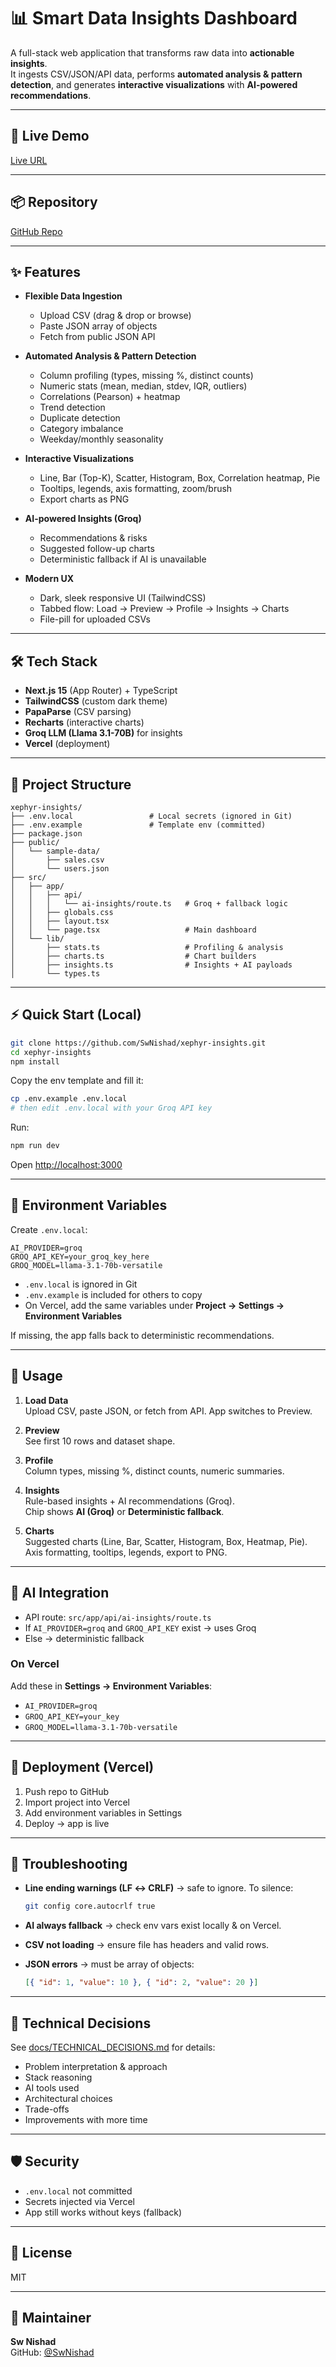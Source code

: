 # 📊 Smart Data Insights Dashboard

A full-stack web application that transforms raw data into **actionable insights**.  
It ingests CSV/JSON/API data, performs **automated analysis & pattern detection**, and generates **interactive visualizations** with **AI-powered recommendations**.

---

## 🚀 Live Demo
[Live URL](https://your-vercel-app.vercel.app)

---

## 📦 Repository
[GitHub Repo](https://github.com/SwNishad/xephyr-insights)

---

## ✨ Features

- **Flexible Data Ingestion**
  - Upload CSV (drag & drop or browse)
  - Paste JSON array of objects
  - Fetch from public JSON API

- **Automated Analysis & Pattern Detection**
  - Column profiling (types, missing %, distinct counts)
  - Numeric stats (mean, median, stdev, IQR, outliers)
  - Correlations (Pearson) + heatmap
  - Trend detection
  - Duplicate detection
  - Category imbalance
  - Weekday/monthly seasonality

- **Interactive Visualizations**
  - Line, Bar (Top-K), Scatter, Histogram, Box, Correlation heatmap, Pie
  - Tooltips, legends, axis formatting, zoom/brush
  - Export charts as PNG

- **AI-powered Insights (Groq)**
  - Recommendations & risks
  - Suggested follow-up charts
  - Deterministic fallback if AI is unavailable

- **Modern UX**
  - Dark, sleek responsive UI (TailwindCSS)
  - Tabbed flow: Load → Preview → Profile → Insights → Charts
  - File-pill for uploaded CSVs

---

## 🛠️ Tech Stack

- **Next.js 15** (App Router) + TypeScript  
- **TailwindCSS** (custom dark theme)  
- **PapaParse** (CSV parsing)  
- **Recharts** (interactive charts)  
- **Groq LLM (Llama 3.1-70B)** for insights  
- **Vercel** (deployment)

---

## 📂 Project Structure

```
xephyr-insights/
├── .env.local                 # Local secrets (ignored in Git)
├── .env.example               # Template env (committed)
├── package.json
├── public/
│   └── sample-data/
│       ├── sales.csv
│       └── users.json
├── src/
│   ├── app/
│   │   ├── api/
│   │   │   └── ai-insights/route.ts   # Groq + fallback logic
│   │   ├── globals.css
│   │   ├── layout.tsx
│   │   └── page.tsx                   # Main dashboard
│   └── lib/
│       ├── stats.ts                   # Profiling & analysis
│       ├── charts.ts                  # Chart builders
│       ├── insights.ts                # Insights + AI payloads
│       └── types.ts
```

---

## ⚡ Quick Start (Local)

```bash
git clone https://github.com/SwNishad/xephyr-insights.git
cd xephyr-insights
npm install
```

Copy the env template and fill it:

```bash
cp .env.example .env.local
# then edit .env.local with your Groq API key
```

Run:

```bash
npm run dev
```

Open [http://localhost:3000](http://localhost:3000)

---

## 🔐 Environment Variables

Create `.env.local`:

```dotenv
AI_PROVIDER=groq
GROQ_API_KEY=your_groq_key_here
GROQ_MODEL=llama-3.1-70b-versatile
```

- `.env.local` is ignored in Git  
- `.env.example` is included for others to copy  
- On Vercel, add the same variables under **Project → Settings → Environment Variables**  

If missing, the app falls back to deterministic recommendations.

---

## 🧭 Usage

1. **Load Data**  
   Upload CSV, paste JSON, or fetch from API. App switches to Preview.

2. **Preview**  
   See first 10 rows and dataset shape.

3. **Profile**  
   Column types, missing %, distinct counts, numeric summaries.

4. **Insights**  
   Rule-based insights + AI recommendations (Groq).  
   Chip shows **AI (Groq)** or **Deterministic fallback**.

5. **Charts**  
   Suggested charts (Line, Bar, Scatter, Histogram, Box, Heatmap, Pie).  
   Axis formatting, tooltips, legends, export to PNG.

---

## 🤖 AI Integration

- API route: `src/app/api/ai-insights/route.ts`  
- If `AI_PROVIDER=groq` and `GROQ_API_KEY` exist → uses Groq  
- Else → deterministic fallback  

### On Vercel
Add these in **Settings → Environment Variables**:
- `AI_PROVIDER=groq`
- `GROQ_API_KEY=your_key`
- `GROQ_MODEL=llama-3.1-70b-versatile`

---

## 🚀 Deployment (Vercel)

1. Push repo to GitHub  
2. Import project into Vercel  
3. Add environment variables in Settings  
4. Deploy → app is live  

---

## 🧪 Troubleshooting

- **Line ending warnings (LF ↔ CRLF)** → safe to ignore. To silence:  
  ```bash
  git config core.autocrlf true
  ```

- **AI always fallback** → check env vars exist locally & on Vercel.

- **CSV not loading** → ensure file has headers and valid rows.

- **JSON errors** → must be array of objects:  
  ```json
  [{ "id": 1, "value": 10 }, { "id": 2, "value": 20 }]
  ```

---

## 🧭 Technical Decisions

See [docs/TECHNICAL_DECISIONS.md](docs/TECHNICAL_DECISIONS.md) for details:
- Problem interpretation & approach  
- Stack reasoning  
- AI tools used  
- Architectural choices  
- Trade-offs  
- Improvements with more time  

---

## 🛡 Security

- `.env.local` not committed  
- Secrets injected via Vercel  
- App still works without keys (fallback)  

---

## 📜 License

MIT

---

## 👤 Maintainer

**Sw Nishad**  
GitHub: [@SwNishad](https://github.com/SwNishad)

